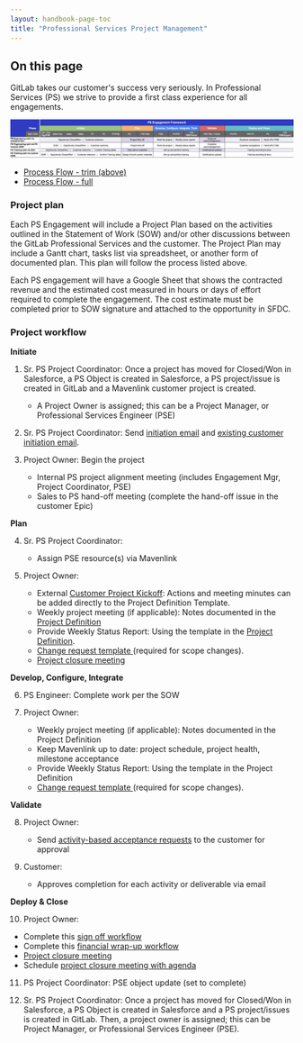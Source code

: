 ```yaml
---
layout: handbook-page-toc
title: "Professional Services Project Management"
---
```


## On this page


GitLab takes our customer's success very seriously. In Professional Services (PS) we strive to provide a first class experience for all engagements.

![](./image.png)

- [Process Flow - trim (above)](https://docs.google.com/spreadsheets/d/1uRoB73lZtvNhkk-Z9eQS3_Ys4yX8vVUXXqQUO7Nm1ss/edit?usp=sharing)
- [Process Flow - full](https://docs.google.com/spreadsheets/d/1Y8wWj5g8T6HuPGEnHaWUfdtI7LPmathGaMwfiA2b_Ks/edit?usp=sharing)
 
### Project plan
 
Each PS Engagement will include a Project Plan based on the activities outlined in the Statement of Work (SOW) and/or other discussions between the GitLab Professional Services and the customer.  The Project Plan may include a Gantt chart, tasks list via spreadsheet, or another form of documented plan. This plan will follow the process listed above.
 
Each PS engagement will have a Google Sheet that shows the contracted revenue and the estimated cost measured in hours or days of effort required to complete the engagement. The cost estimate must be completed prior to SOW signature and attached to the opportunity in SFDC.
 
### Project workflow

**Initiate**


1. Sr. PS Project Coordinator: Once a project has moved for Closed/Won in Salesforce, a PS Object is created in Salesforce, a PS project/issue is created in GitLab and a Mavenlink customer project is created.
   - A Project Owner is assigned; this can be a Project Manager, or Professional Services Engineer (PSE)

1. Sr. PS Project Coordinator: Send [initiation email](https://docs.google.com/document/d/1je9dqVJpFFMv7aw9WhPeQ8aufx6Sj3OZveqaHHd212w/edit?usp=sharing) and [existing customer initiation email](https://docs.google.com/document/d/1eNPXLmstMLoatpOBIhxrJgnPFgqYByPaJoFQRd2kz9U/edit?usp=sharing).


1. Project Owner: Begin the project 
   - Internal PS project alignment meeting (includes Engagement Mgr, Project Coordinator, PSE)
   - Sales to PS hand-off meeting (complete the hand-off issue in the customer Epic)


**Plan**


4. Sr. PS Project Coordinator: 
   - Assign PSE resource(s) via Mavenlink


5. Project Owner:
   - External [Customer Project Kickoff](https://docs.google.com/presentation/d/1HtVIE64N94Rcc774ujllClGmYZ5y1_ApE4-O3pazR6k/edit?usp=sharing): Actions and meeting minutes can be added directly to the Project Definition Template.
   - Weekly project meeting (if applicable): Notes documented in the [Project Definition](https://docs.google.com/spreadsheets/d/18pxG8-rxzwu51x3oywOENuN7ScsivlC3iM8jYV_mGug/edit?usp=sharing)
   - Provide Weekly Status Report: Using the template in the [Project Definition](https://docs.google.com/spreadsheets/d/18pxG8-rxzwu51x3oywOENuN7ScsivlC3iM8jYV_mGug/edit?usp=sharing).
   - [Change request template ](https://docs.google.com/document/d/1zed5AsEpjzwII0HaIjsmXYaRAp5qHY-BGJfVCISVGcM/edit?usp=sharing)(required for scope changes).
   - [Project closure meeting](https://docs.google.com/document/d/1Cw5eLe8VKFtHG9xGqUiCua8Pbu52reMzHujcPWq3ofQ/edit?usp=sharing)

**Develop, Configure, Integrate**

6. PS Engineer: Complete work per the SOW


7. Project Owner:
   - Weekly project meeting (if applicable): Notes documented in the Project Definition
   - Keep Mavenlink up to date:  project schedule, project health, milestone acceptance
   - Provide Weekly Status Report: Using the template in the Project Definition
   - [Change request template ](https://docs.google.com/document/d/1zed5AsEpjzwII0HaIjsmXYaRAp5qHY-BGJfVCISVGcM/edit?usp=sharing)(required for scope changes).

**Validate**

8. Project Owner:
   - Send [activity-based acceptance requests](https://docs.google.com/document/d/1RiS5TY5484nQuDTW8YMiB-CibVfoni7NJ8IUG2osUD0/edit?usp=sharing) to the customer for approval


9. Customer:
   - Approves completion for each activity or deliverable via email

**Deploy & Close**


10. Project Owner:
   - Complete this [sign off workflow](https://about.gitlab.com/handbook/customer-success/professional-services-engineering/workflows/project_execution/sign-off.html)
   - Complete this [financial wrap-up workflow](https://about.gitlab.com/handbook/customer-success/professional-services-engineering/workflows/internal/financial-wrapup.html)
   - [Project closure meeting](https://docs.google.com/document/d/1Cw5eLe8VKFtHG9xGqUiCua8Pbu52reMzHujcPWq3ofQ/edit?usp=sharing)
   - Schedule [project closure meeting with agenda](https://docs.google.com/document/d/1Cw5eLe8VKFtHG9xGqUiCua8Pbu52reMzHujcPWq3ofQ/edit?usp=sharing)
11. PS Project Coordinator: PSE object update (set to complete)

 
12. Sr. PS Project Coordinator: Once a project has moved for Closed/Won in Salesforce, a PS Object is created in Salesforce and a PS project/issues is created in GitLab.  Then, a project owner is assigned; this can be Project Manager, or Professional Services Engineer (PSE).

